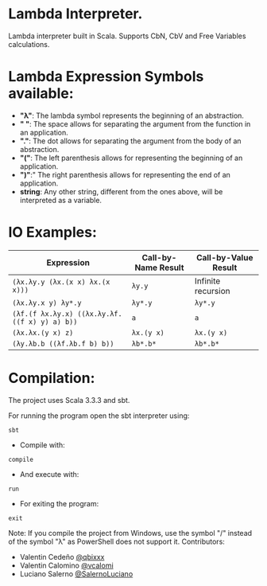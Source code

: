 # Lambda Interpreter.
Lambda interpreter built in Scala. Supports CbN, CbV and Free Variables calculations.

# Lambda Expression Symbols available:
- **"λ"**: The lambda symbol represents the beginning of an abstraction.
- **" "**: The space allows for separating the argument from the function in an application.
- **"."**: The dot allows for separating the argument from the body of an abstraction.
- **"("**: The left parenthesis allows for representing the beginning of an application.
- **")"**:" The right parenthesis allows for representing the end of an application.
- **string**: Any other string, different from the ones above, will be interpreted as a variable.

# IO Examples:

| Expression | Call-by-Name Result | Call-by-Value Result |
| ---------- | ------------------- | -------------------- |
| `(λx.λy.y (λx.(x x) λx.(x x)))` | `λy.y` | Infinite recursion |
| `(λx.λy.x y) λy*.y` | `λy*.y` | `λy*.y` |
| `(λf.(f λx.λy.x) ((λx.λy.λf.((f x) y) a) b))` | `a` | `a` |
| `(λx.λx.(y x) z)` | `λx.(y x)` | `λx.(y x)` |
| `(λy.λb.b ((λf.λb.f b) b))` |  `λb*.b*` | `λb*.b*` |

# Compilation:

The project uses Scala 3.3.3 and sbt.

For running the program open the sbt interpreter using:
````shell
sbt
````
- Compile with:
````shell
compile
````
- And execute with:
````shell
run
````
- For exiting the program:
````shell
exit
````

Note: If you compile the project from Windows, use the symbol "/" instead of the symbol "λ" as PowerShell does not support it.
Contributors:
- Valentin Cedeño [@qbixxx](https://github.com/qbixxx/)
- Valentin Calomino [@vcalomi](https://github.com/vcalomi)
- Luciano Salerno [@SalernoLuciano](https://github.com/SalernoLuciano)
